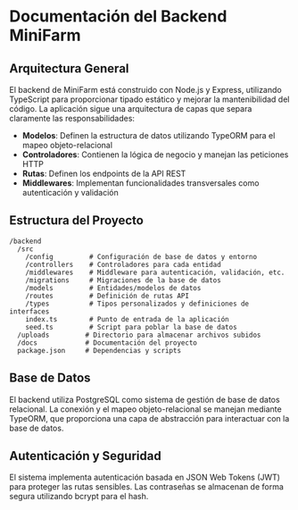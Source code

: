 # Documentación del Backend MiniFarm

## Arquitectura General

El backend de MiniFarm está construido con Node.js y Express, utilizando TypeScript para proporcionar tipado estático y mejorar la mantenibilidad del código. La aplicación sigue una arquitectura de capas que separa claramente las responsabilidades:

- **Modelos**: Definen la estructura de datos utilizando TypeORM para el mapeo objeto-relacional
- **Controladores**: Contienen la lógica de negocio y manejan las peticiones HTTP
- **Rutas**: Definen los endpoints de la API REST
- **Middlewares**: Implementan funcionalidades transversales como autenticación y validación

## Estructura del Proyecto

```
/backend
  /src
    /config         # Configuración de base de datos y entorno
    /controllers    # Controladores para cada entidad
    /middlewares    # Middleware para autenticación, validación, etc.
    /migrations     # Migraciones de la base de datos
    /models         # Entidades/modelos de datos
    /routes         # Definición de rutas API
    /types          # Tipos personalizados y definiciones de interfaces
    index.ts        # Punto de entrada de la aplicación
    seed.ts         # Script para poblar la base de datos
  /uploads         # Directorio para almacenar archivos subidos
  /docs            # Documentación del proyecto
  package.json     # Dependencias y scripts
```

## Base de Datos

El backend utiliza PostgreSQL como sistema de gestión de base de datos relacional. La conexión y el mapeo objeto-relacional se manejan mediante TypeORM, que proporciona una capa de abstracción para interactuar con la base de datos.

## Autenticación y Seguridad

El sistema implementa autenticación basada en JSON Web Tokens (JWT) para proteger las rutas sensibles. Las contraseñas se almacenan de forma segura utilizando bcrypt para el hash. 